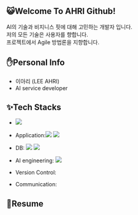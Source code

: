 ## 😺Welcome To AHRI Github!

AI의 기술과 비지니스 핏에 대해 고민하는 개발자 입니다.\
저의 모든 기술은 사용자를 향합니다.\
프로젝트에서 Agile 방법론을 지향합니다. 

## ✋Personal Info
- 이아리 (LEE AHRI)
- AI service developer

## ✨Tech Stacks
-  <img src="https://img.shields.io/badge/Python-white?style=flat-quare&logo=Python&logoColor=3776AB"/>
- Application:<img src="https://img.shields.io/badge/Django-red?style=flat-quare&logo=Django&logoColor=092E20"/> <img src="https://img.shields.io/badge/Flask-blue?style=flat-quare&logo=Flask&logoColor=000000"/>

- DB: <img src="https://img.shields.io/badge/MySQL-cornflowerblue?style=flat-quare&logo=MySQL&logoColor=092E20"/> <img src="https://img.shields.io/badge/MongoDB-orange?style=flat-quare&logo=MongoDB&logoColor=47A248"/>
- AI engineering: <img src="https://img.shields.io/badge/TensorFlow-silver?style=flat-quare&logo=TensorFlow&logoColor=FF6F00"/>
- Version Control: 
- Communication:
## 📰Resume
